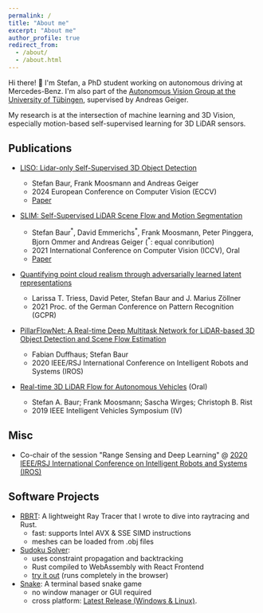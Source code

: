 ```yaml
---
permalink: /
title: "About me"
excerpt: "About me"
author_profile: true
redirect_from:
  - /about/
  - /about.html
---
```


Hi there! 👋 I'm Stefan, a PhD student working on autonomous driving at Mercedes-Benz.
I'm also part of the [Autonomous Vision Group at the University of Tübingen](https://uni-tuebingen.de/en/fakultaeten/mathematisch-naturwissenschaftliche-fakultaet/fachbereiche/informatik/lehrstuehle/autonomous-vision/team/), supervised by Andreas Geiger.

My research is at the intersection of machine learning and 3D Vision, especially motion-based self-supervised learning for 3D LiDAR sensors.


## Publications
* [LISO: Lidar-only Self-Supervised 3D Object Detection](https://baurst.github.io/liso)
  * Stefan Baur, Frank Moosmann and Andreas Geiger
  * 2024 European Conference on Computer Vision (ECCV)
  * [Paper](https://arxiv.org/abs/2403.07071)

* [SLIM: Self-Supervised LiDAR Scene Flow and Motion Segmentation](https://baurst.github.io/slim)
  * Stefan Baur<sup>\*</sup>, David Emmerichs<sup>\*</sup>, Frank Moosmann, Peter Pinggera, Bjorn Ommer and Andreas Geiger (<sup>\*</sup>: equal conribution)
  * 2021 International Conference on Computer Vision (ICCV), Oral
  * [Paper](http://www.cvlibs.net/publications/Baur2021ICCV.pdf) 

* [Quantifying point cloud realism through adversarially learned latent representations](https://arxiv.org/pdf/2109.11775.pdf)
  * Larissa T. Triess, David Peter, Stefan Baur and J. Marius Zöllner
  * 2021 Proc. of the German Conference on Pattern Recognition (GCPR)

* [PillarFlowNet: A Real-time Deep Multitask Network for LiDAR-based 3D Object Detection and Scene Flow Estimation](https://ras.papercept.net/proceedings/IROS20/1208.pdf)
  * Fabian Duffhaus; Stefan Baur
  * 2020 IEEE/RSJ International Conference on Intelligent Robots and Systems (IROS)

* [Real-time 3D LiDAR Flow for Autonomous Vehicles](https://ieeexplore.ieee.org/document/8814094) (Oral)
  * Stefan A. Baur; Frank Moosmann; Sascha Wirges; Christoph B. Rist
  * 2019 IEEE Intelligent Vehicles Symposium (IV)

## Misc

* Co-chair of the session "Range Sensing and Deep Learning" @ [2020 IEEE/RSJ International Conference on Intelligent Robots and Systems (IROS)](https://www.iros2020.org/)

## Software Projects

* [RBRT](https://github.com/baurst/rbrt): A lightweight Ray Tracer that I wrote to dive into raytracing and Rust.
  * fast: supports Intel AVX & SSE SIMD instructions
  * meshes can be loaded from .obj files
* [Sudoku Solver](https://github.com/baurst/sudoku_solver):
  * uses constraint propagation and backtracking
  * Rust compiled to WebAssembly with React Frontend
  * [try it out](https://baurst.github.io/sudoku_solver/) (runs completely in the browser)
* [Snake](https://github.com/baurst/rs_snake): A terminal based snake game
  * no window manager or GUI required
  * cross platform: [Latest Release (Windows & Linux)](https://github.com/baurst/rs_snake/releases).
